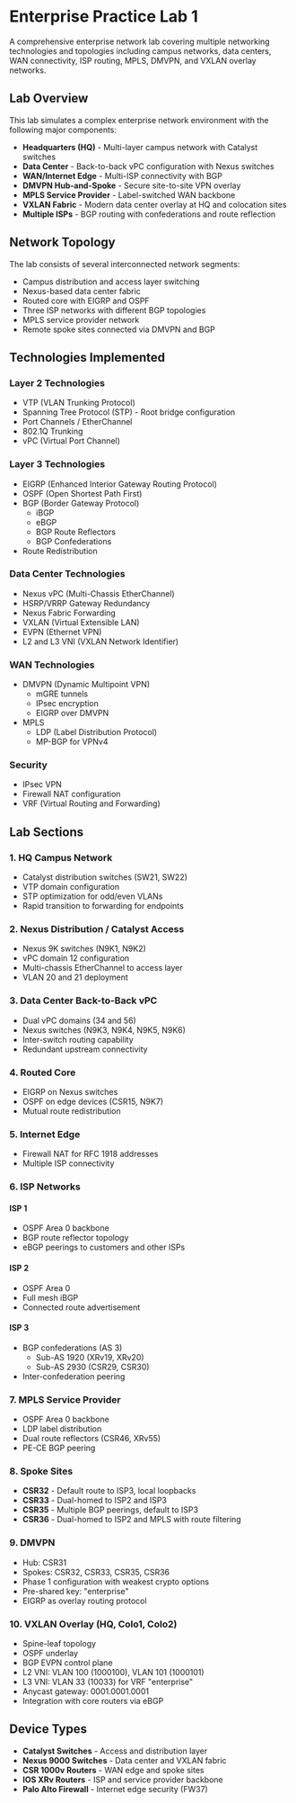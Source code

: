 # Enterprise Practice Lab 1

A comprehensive enterprise network lab covering multiple networking technologies and topologies including campus networks, data centers, WAN connectivity, ISP routing, MPLS, DMVPN, and VXLAN overlay networks.

## Lab Overview

This lab simulates a complex enterprise network environment with the following major components:

- **Headquarters (HQ)** - Multi-layer campus network with Catalyst switches
- **Data Center** - Back-to-back vPC configuration with Nexus switches
- **WAN/Internet Edge** - Multi-ISP connectivity with BGP
- **DMVPN Hub-and-Spoke** - Secure site-to-site VPN overlay
- **MPLS Service Provider** - Label-switched WAN backbone
- **VXLAN Fabric** - Modern data center overlay at HQ and colocation sites
- **Multiple ISPs** - BGP routing with confederations and route reflection

## Network Topology

The lab consists of several interconnected network segments:

- Campus distribution and access layer switching
- Nexus-based data center fabric
- Routed core with EIGRP and OSPF
- Three ISP networks with different BGP topologies
- MPLS service provider network
- Remote spoke sites connected via DMVPN and BGP

## Technologies Implemented

### Layer 2 Technologies
- VTP (VLAN Trunking Protocol)
- Spanning Tree Protocol (STP) - Root bridge configuration
- Port Channels / EtherChannel
- 802.1Q Trunking
- vPC (Virtual Port Channel)

### Layer 3 Technologies
- EIGRP (Enhanced Interior Gateway Routing Protocol)
- OSPF (Open Shortest Path First)
- BGP (Border Gateway Protocol)
  - iBGP
  - eBGP
  - BGP Route Reflectors
  - BGP Confederations
- Route Redistribution

### Data Center Technologies
- Nexus vPC (Multi-Chassis EtherChannel)
- HSRP/VRRP Gateway Redundancy
- Nexus Fabric Forwarding
- VXLAN (Virtual Extensible LAN)
- EVPN (Ethernet VPN)
- L2 and L3 VNI (VXLAN Network Identifier)

### WAN Technologies
- DMVPN (Dynamic Multipoint VPN)
  - mGRE tunnels
  - IPsec encryption
  - EIGRP over DMVPN
- MPLS
  - LDP (Label Distribution Protocol)
  - MP-BGP for VPNv4

### Security
- IPsec VPN
- Firewall NAT configuration
- VRF (Virtual Routing and Forwarding)

## Lab Sections

### 1. HQ Campus Network
- Catalyst distribution switches (SW21, SW22)
- VTP domain configuration
- STP optimization for odd/even VLANs
- Rapid transition to forwarding for endpoints

### 2. Nexus Distribution / Catalyst Access
- Nexus 9K switches (N9K1, N9K2)
- vPC domain 12 configuration
- Multi-chassis EtherChannel to access layer
- VLAN 20 and 21 deployment

### 3. Data Center Back-to-Back vPC
- Dual vPC domains (34 and 56)
- Nexus switches (N9K3, N9K4, N9K5, N9K6)
- Inter-switch routing capability
- Redundant upstream connectivity

### 4. Routed Core
- EIGRP on Nexus switches
- OSPF on edge devices (CSR15, N9K7)
- Mutual route redistribution

### 5. Internet Edge
- Firewall NAT for RFC 1918 addresses
- Multiple ISP connectivity

### 6. ISP Networks

#### ISP 1
- OSPF Area 0 backbone
- BGP route reflector topology
- eBGP peerings to customers and other ISPs

#### ISP 2
- OSPF Area 0
- Full mesh iBGP
- Connected route advertisement

#### ISP 3
- BGP confederations (AS 3)
  - Sub-AS 1920 (XRv19, XRv20)
  - Sub-AS 2930 (CSR29, CSR30)
- Inter-confederation peering

### 7. MPLS Service Provider
- OSPF Area 0 backbone
- LDP label distribution
- Dual route reflectors (CSR46, XRv55)
- PE-CE BGP peering

### 8. Spoke Sites
- **CSR32** - Default route to ISP3, local loopbacks
- **CSR33** - Dual-homed to ISP2 and ISP3
- **CSR35** - Multiple BGP peerings, default to ISP3
- **CSR36** - Dual-homed to ISP2 and MPLS with route filtering

### 9. DMVPN
- Hub: CSR31
- Spokes: CSR32, CSR33, CSR35, CSR36
- Phase 1 configuration with weakest crypto options
- Pre-shared key: "enterprise"
- EIGRP as overlay routing protocol

### 10. VXLAN Overlay (HQ, Colo1, Colo2)
- Spine-leaf topology
- OSPF underlay
- BGP EVPN control plane
- L2 VNI: VLAN 100 (1000100), VLAN 101 (1000101)
- L3 VNI: VLAN 33 (10033) for VRF "enterprise"
- Anycast gateway: 0001.0001.0001
- Integration with core routers via eBGP

## Device Types

- **Catalyst Switches** - Access and distribution layer
- **Nexus 9000 Switches** - Data center and VXLAN fabric
- **CSR 1000v Routers** - WAN edge and spoke sites
- **IOS XRv Routers** - ISP and service provider backbone
- **Palo Alto Firewall** - Internet edge security (FW37)
